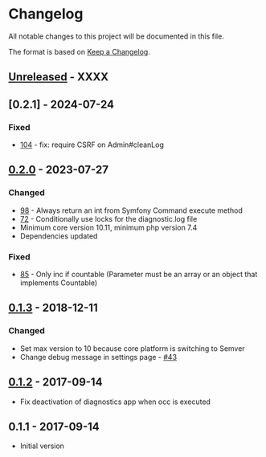 # Changelog

All notable changes to this project will be documented in this file.

The format is based on [Keep a Changelog](http://keepachangelog.com/en/1.0.0/).

## [Unreleased] - XXXX

## [0.2.1] - 2024-07-24

### Fixed

- [104](https://github.com/owncloud/diagnostics/pull/104) - fix: require CSRF on Admin#cleanLog

## [0.2.0] - 2023-07-27

### Changed

- [98](https://github.com/owncloud/diagnostics/pull/98) - Always return an int from Symfony Command execute method
- [72](https://github.com/owncloud/diagnostics/pull/72) - Conditionally use locks for the diagnostic.log file
- Minimum core version 10.11, minimum php version 7.4
- Dependencies updated

### Fixed
- [85](https://github.com/owncloud/diagnostics/pull/85) - Only inc if countable (Parameter must be an array or an object that implements Countable)

## [0.1.3] - 2018-12-11

### Changed

- Set max version to 10 because core platform is switching to Semver
- Change debug message in settings page - [#43](https://github.com/owncloud/diagnostics/issues/43)

## [0.1.2] - 2017-09-14

 - Fix deactivation of diagnostics app when occ is executed

## 0.1.1 - 2017-09-14

 - Initial version

[Unreleased]: https://github.com/owncloud/diagnostics/compare/v0.2.1...master
[0.2.0]: https://github.com/owncloud/diagnostics/compare/v0.2.0...v0.2.1
[0.2.0]: https://github.com/owncloud/diagnostics/compare/v0.1.3...v0.2.0
[0.1.3]: https://github.com/owncloud/diagnostics/compare/v0.1.2...v0.1.3
[0.1.2]: https://github.com/owncloud/diagnostics/compare/v0.1.1...v0.1.2

